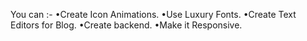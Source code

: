 You can :-
•Create Icon Animations.
•Use Luxury Fonts.
•Create Text Editors for Blog.
•Create backend.
•Make it Responsive.
